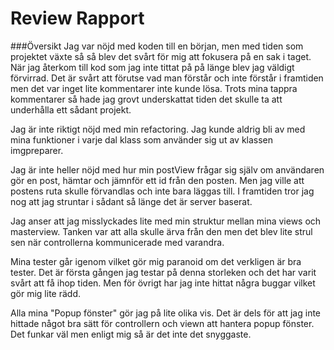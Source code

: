 # Review Rapport

###Översikt
Jag var nöjd med koden till en början, men med tiden som projektet växte så så blev det svårt för mig att fokusera på en sak i taget. När jag återkom till kod som jag inte tittat på på länge blev jag väldigt förvirrad. Det är svårt att förutse vad man förstår och inte förstår i framtiden men det var inget lite kommentarer inte kunde lösa.
Trots mina tappra kommentarer så hade jag grovt underskattat tiden det skulle ta att underhålla ett sådant projekt.

Jag är inte riktigt nöjd med min refactoring. Jag kunde aldrig bli av med mina funktioner i varje dal klass som använder sig ut av klassen imgpreparer.

Jag är inte heller nöjd med hur min postView frågar sig själv om användaren gör en post,  hämtar och jämnför ett id från den posten. Men jag ville att postens ruta skulle förvandlas och inte bara läggas till. I framtiden tror jag nog att jag struntar i sådant så länge det är server baserat.

Jag anser att jag misslyckades lite med min struktur mellan mina views och masterview. Tanken var att alla skulle ärva från den men det blev lite strul sen när controllerna kommunicerade med varandra.

Mina tester går igenom vilket gör mig paranoid om det verkligen är bra tester. Det är första gången jag testar på denna storleken och det har varit svårt att få ihop tiden. Men för övrigt har jag inte hittat några buggar vilket gör mig lite rädd.

Alla mina "Popup fönster" gör jag på lite olika vis. Det är dels för att jag inte hittade något bra sätt för controllern och viewn att hantera popup fönster. Det funkar väl men enligt mig så är det inte det snyggaste.

